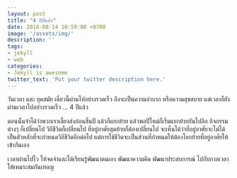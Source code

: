 ```yaml
---
layout: post
title: "4 ปีที่แล้ว"
date: 2018-08-14 10:59:00 +0700
image: '/assets/img/'
description: ''
tags:
- jekyll
- web
categories:
- Jekyll is awesome
twitter_text: 'Put your twitter description here.'
---
```

วันเวลา และ ยุคสมัย  เดี๋ยวนี้ผ่านไปอย่างรวดเร็ว ถึงจะเป็นความลำบาก หรือความสุขสบาย แต่เวลาก็ยังผ่านเวลาไปอย่างรวดเร็ว ... 4 ปีแล้ว

ตอนนั้นจำได้ว่าพวกเราเลี้ยงส่งก่อนสิ้นปี แล้วก็แยกย้าย แล้วพอปีใหม่ก็เริ่มแยกย้ายกันไปอีก กิจกรรมต่างๆ ก็เปลี่ยนไป วิถีชีวิตก็เปลี่ยนไป ที่อยู่อาศัยสุดท้ายก็ต้องเปลี่ยนไป จะเห็นได้ว่าที่อยู่อาศัยจะไม่ได้เป็นตัวหลักที่จะกำหนดวิถีชีวิตอีกต่อไป แต่การใช้ชีวิตจะเป็นส่วนที่กำหนดให้ต้องโยกย้ายที่อยู่อาศัยให้เข้ากันเอง

เวลาผ่านไปไว ให้จดจำและได้เรียนรู้พัฒนาตนเอง พัฒนาความคิด พัฒนาประสบการณ์ ไปกับกาลเวลา ให้เหมาะสมกันเทอญ
